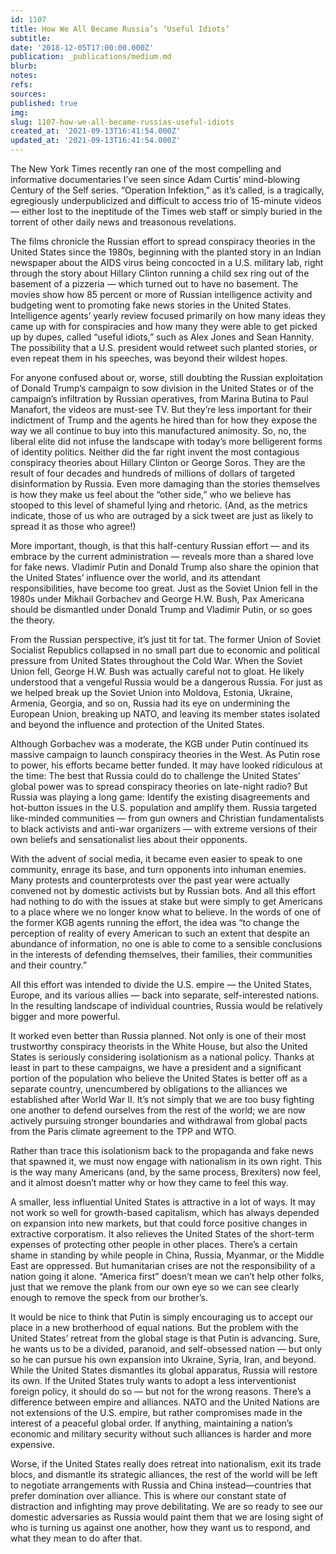 ```yaml
---
id: 1107
title: How We All Became Russia’s ‘Useful Idiots’
subtitle: 
date: '2018-12-05T17:00:00.000Z'
publication: _publications/medium.md
blurb: 
notes: 
refs: 
sources: 
published: true
img: 
slug: 1107-how-we-all-became-russias-useful-idiots
created_at: '2021-09-13T16:41:54.000Z'
updated_at: '2021-09-13T16:41:54.000Z'
---
```

The New York Times recently ran one of the most compelling and informative documentaries I’ve seen since Adam Curtis’ mind-blowing Century of the Self series. “Operation Infektion,” as it’s called, is a tragically, egregiously underpublicized and difficult to access trio of 15-minute videos — either lost to the ineptitude of the Times web staff or simply buried in the torrent of other daily news and treasonous revelations.

The films chronicle the Russian effort to spread conspiracy theories in the United States since the 1980s, beginning with the planted story in an Indian newspaper about the AIDS virus being concocted in a U.S. military lab, right through the story about Hillary Clinton running a child sex ring out of the basement of a pizzeria — which turned out to have no basement. The movies show how 85 percent or more of Russian intelligence activity and budgeting went to promoting fake news stories in the United States. Intelligence agents’ yearly review focused primarily on how many ideas they came up with for conspiracies and how many they were able to get picked up by dupes, called “useful idiots,” such as Alex Jones and Sean Hannity. The possibility that a U.S. president would retweet such planted stories, or even repeat them in his speeches, was beyond their wildest hopes.

For anyone confused about or, worse, still doubting the Russian exploitation of Donald Trump’s campaign to sow division in the United States or of the campaign’s infiltration by Russian operatives, from Marina Butina to Paul Manafort, the videos are must-see TV. But they’re less important for their indictment of Trump and the agents he hired than for how they expose the way we all continue to buy into this manufactured animosity. So, no, the liberal elite did not infuse the landscape with today’s more belligerent forms of identity politics. Neither did the far right invent the most contagious conspiracy theories about Hillary Clinton or George Soros. They are the result of four decades and hundreds of millions of dollars of targeted disinformation by Russia. Even more damaging than the stories themselves is how they make us feel about the “other side,” who we believe has stooped to this level of shameful lying and rhetoric. (And, as the metrics indicate, those of us who are outraged by a sick tweet are just as likely to spread it as those who agree!)

More important, though, is that this half-century Russian effort — and its embrace by the current administration — reveals more than a shared love for fake news. Vladimir Putin and Donald Trump also share the opinion that the United States’ influence over the world, and its attendant responsibilities, have become too great. Just as the Soviet Union fell in the 1980s under Mikhail Gorbachev and George H.W. Bush, Pax Americana should be dismantled under Donald Trump and Vladimir Putin, or so goes the theory.

From the Russian perspective, it’s just tit for tat. The former Union of Soviet Socialist Republics collapsed in no small part due to economic and political pressure from United States throughout the Cold War. When the Soviet Union fell, George H.W. Bush was actually careful not to gloat. He likely understood that a vengeful Russia would be a dangerous Russia. For just as we helped break up the Soviet Union into Moldova, Estonia, Ukraine, Armenia, Georgia, and so on, Russia had its eye on undermining the European Union, breaking up NATO, and leaving its member states isolated and beyond the influence and protection of the United States.

Although Gorbachev was a moderate, the KGB under Putin continued its massive campaign to launch conspiracy theories in the West. As Putin rose to power, his efforts became better funded. It may have looked ridiculous at the time: The best that Russia could do to challenge the United States’ global power was to spread conspiracy theories on late-night radio? But Russia was playing a long game: Identify the existing disagreements and hot-button issues in the U.S. population and amplify them. Russia targeted like-minded communities — from gun owners and Christian fundamentalists to black activists and anti-war organizers — with extreme versions of their own beliefs and sensationalist lies about their opponents.

With the advent of social media, it became even easier to speak to one community, enrage its base, and turn opponents into inhuman enemies. Many protests and counterprotests over the past year were actually convened not by domestic activists but by Russian bots. And all this effort had nothing to do with the issues at stake but were simply to get Americans to a place where we no longer know what to believe. In the words of one of the former KGB agents running the effort, the idea was “to change the perception of reality of every American to such an extent that despite an abundance of information, no one is able to come to a sensible conclusions in the interests of defending themselves, their families, their communities and their country.”

All this effort was intended to divide the U.S. empire — the United States, Europe, and its various allies — back into separate, self-interested nations. In the resulting landscape of individual countries, Russia would be relatively bigger and more powerful.

It worked even better than Russia planned. Not only is one of their most trustworthy conspiracy theorists in the White House, but also the United States is seriously considering isolationism as a national policy. Thanks at least in part to these campaigns, we have a president and a significant portion of the population who believe the United States is better off as a separate country, unencumbered by obligations to the alliances we established after World War II. It’s not simply that we are too busy fighting one another to defend ourselves from the rest of the world; we are now actively pursuing stronger boundaries and withdrawal from global pacts from the Paris climate agreement to the TPP and WTO.

Rather than trace this isolationism back to the propaganda and fake news that spawned it, we must now engage with nationalism in its own right. This is the way many Americans (and, by the same process, Brexiters) now feel, and it almost doesn’t matter why or how they came to feel this way.

A smaller, less influential United States is attractive in a lot of ways. It may not work so well for growth-based capitalism, which has always depended on expansion into new markets, but that could force positive changes in extractive corporatism. It also relieves the United States of the short-term expenses of protecting other people in other places. There’s a certain shame in standing by while people in China, Russia, Myanmar, or the Middle East are oppressed. But humanitarian crises are not the responsibility of a nation going it alone. “America first” doesn’t mean we can’t help other folks, just that we remove the plank from our own eye so we can see clearly enough to remove the speck from our brother’s.

It would be nice to think that Putin is simply encouraging us to accept our place in a new brotherhood of equal nations. But the problem with the United States’ retreat from the global stage is that Putin is advancing. Sure, he wants us to be a divided, paranoid, and self-obsessed nation — but only so he can pursue his own expansion into Ukraine, Syria, Iran, and beyond. While the United States dismantles its global apparatus, Russia will restore its own.
If the United States truly wants to adopt a less interventionist foreign policy, it should do so — but not for the wrong reasons. There’s a difference between empire and alliances. NATO and the United Nations are not extensions of the U.S. empire, but rather compromises made in the interest of a peaceful global order. If anything, maintaining a nation’s economic and military security without such alliances is harder and more expensive.

Worse, if the United States really does retreat into nationalism, exit its trade blocs, and dismantle its strategic alliances, the rest of the world will be left to negotiate arrangements with Russia and China instead—countries that prefer domination over alliance. This is where our constant state of distraction and infighting may prove debilitating. We are so ready to see our domestic adversaries as Russia would paint them that we are losing sight of who is turning us against one another, how they want us to respond, and what they mean to do after that.
